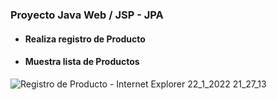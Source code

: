 ### Proyecto Java Web / JSP - JPA
- #### Realiza registro de Producto
- #### Muestra lista de Productos

![Registro de Producto - Internet Explorer 22_1_2022 21_27_13](https://user-images.githubusercontent.com/88462536/150701418-40648dfd-22db-4f56-a812-6613d5ae1ecb.png)


